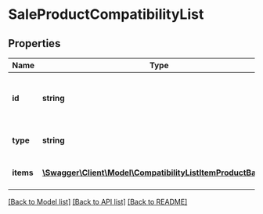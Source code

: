 # SaleProductCompatibilityList

## Properties
Name | Type | Description | Notes
------------ | ------------- | ------------- | -------------
**id** | **string** | Id of product-based compatibility list. | 
**type** | **string** | Type of compatibility list. | [default to 'PRODUCT_BASED']
**items** | [**\Swagger\Client\Model\CompatibilityListItemProductBased[]**](CompatibilityListItemProductBased.md) | List of the compatible items. | [optional] 

[[Back to Model list]](../../README.md#documentation-for-models) [[Back to API list]](../../README.md#documentation-for-api-endpoints) [[Back to README]](../../README.md)

